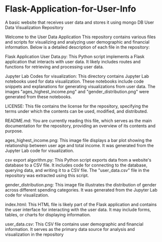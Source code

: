 # Flask-Application-for-User-Info
A basic website that receives user data and stores it using mongo DB
User Data Visualization Repository

Welcome to the User Data Application
This repository contains various files and scripts for visualizing and analyzing user demographic and financial information. Below is a detailed description of each file in the repository:

Flask Application User Data.py: This Python script implements a Flask application that interacts with user data. It likely includes routes and functions for retrieving and processing user data.

Jupyter Lab Codes for visualization: This directory contains Jupyter Lab notebooks used for data visualization. These notebooks include code snippets and explanations for generating visualizations from user data. The images "ages_highest_income.png" and "gender_distribution.png" were generated from these notebooks.

LICENSE: This file contains the license for the repository, specifying the terms under which the contents can be used, modified, and distributed.

README.md: You are currently reading this file, which serves as the main documentation for the repository, providing an overview of its contents and purpose.

ages_highest_income.png: This image file displays a bar plot showing the relationship between user age and total income. It was generated from the Jupyter Lab code for visualization.

csv export algorithm.py: This Python script exports data from a website's database to a CSV file. It includes code for connecting to the database, querying data, and writing it to a CSV file. The "user_data.csv" file in the repository was extracted using this script.

gender_distribution.png: This image file illustrates the distribution of gender across different spending categories. It was generated from the Jupyter Lab code for visualization.

index.html: This HTML file is likely part of the Flask application and contains the user interface for interacting with the user data. It may include forms, tables, or charts for displaying information.

user_data.csv: This CSV file contains user demographic and financial information. It serves as the primary data source for analysis and visualization in the repository

